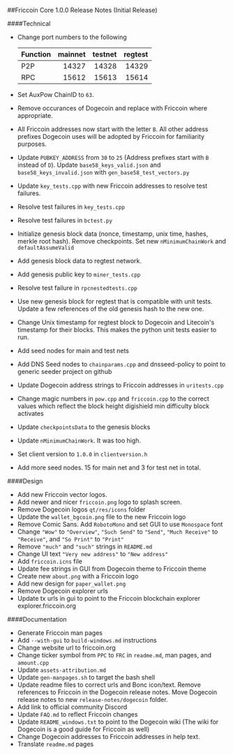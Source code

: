 ##Friccoin Core 1.0.0 Release Notes (Initial Release)

####Technical

* Change port numbers to the following

    | Function | mainnet | testnet | regtest |
    | :------- | ------: | ------: | ------: |
    | P2P      |   14327 |   14328 |   14329 |
    | RPC      |   15612 |   15613 |   15614 |
    
* Set AuxPow ChainID to `63`.
* Remove occurances of Dogecoin and replace with Friccoin where appropriate.
* All Friccoin addresses now start with the letter `B`. All other address prefixes Dogecoin uses will be adopted by Friccoin for familiarity purposes.
* Update `PUBKEY_ADDRESS` from `30` to `25` (Address prefixes start with `B` instead of `D`). Update `base58_keys_valid.json` and `base58_keys_invalid.json` with `gen_base58_test_vectors.py`
* Update `key_tests.cpp` with new Friccoin addresses to resolve test failures.
* Resolve test failures in `key_tests.cpp`
* Resolve test failures in `bctest.py`
* Initialize genesis block data (nonce, timestamp, unix time, hashes, merkle root hash). Remove checkpoints. Set new `nMinimumChainWork` and `defaultAssumeValid`
* Add genesis block data to regtest network.
* Add genesis public key to `miner_tests.cpp`
* Resolve test failure in `rpcnestedtests.cpp`
* Use new genesis block for regtest that is compatible with unit tests. Update a few references of the old genesis hash to the new one. 
* Change Unix timestamp for regtest block to Dogecoin and Litecoin's timestamp for their blocks. This makes the python unit tests easier to run.
* Add seed nodes for main and test nets
* Add DNS Seed nodes to `chainparams.cpp` and dnsseed-policy to point to generic seeder project on github
* Update Dogecoin address strings to Friccoin addresses in `uritests.cpp`
* Change magic numbers in `pow.cpp` and `friccoin.cpp` to the correct values which reflect the block height digishield min difficulty block activates
* Update `checkpointsData` to the genesis blocks
* Update `nMinimumChainWork`. It was too high. 
* Set client version to `1.0.0` in `clientversion.h`
* Add more seed nodes. 15 for main net and 3 for test net in total.

####Design

* Add new Friccoin vector logos.
* Add newer and nicer `friccoin.png` logo to splash screen.
* Remove Dogecoin logos `qt/res/icons` folder
* Update the `wallet_bgcoin.png` file to the new Friccoin logo
* Remove Comic Sans. Add `RobotoMono` and set GUI to use `Monospace` font
* Change `"Wow"` to `"Overview"`, `"Such Send"` to `"Send"`, `"Much Receive"` to `"Receive"`, and `"So Print"` to `"Print"`
* Remove `"much"` and `"such"` strings in `README.md`
* Change UI text `"Very new address"` to `"New address"`
* Add `friccoin.icns` file
* Update fee strings in GUI from Dogecoin theme to Friccoin theme
* Create new `about.png` with a Friccoin logo
* Add new design for `paper_wallet.png`
* Remove Dogecoin explorer urls
* Update tx urls in gui to point to the Friccoin blockchain explorer explorer.friccoin.org

####Documentation

* Generate Friccoin man pages
* Add `--with-gui` to `build-windows.md` instructions
* Change website url to friccoin.org
* Change ticker symbol from `PPC` to `FRC` in `readme.md`, man pages, and `amount.cpp`
* Update `assets-attribution.md`
* Update `gen-manpages.sh` to target the bash shell
* Update readme files to correct urls and Bonc icon/text. Remove references to Friccoin in the Dogecoin release notes. Move Dogecoin release notes to new `release-notes/dogecoin` folder.
* Add link to official community Discord
* Update `FAQ.md` to reflect Friccoin changes
* Update `README_windows.txt` to point to the Dogecoin wiki (The wiki for Dogecoin is a good guide for Friccoin as well)
* Change Dogecoin addresses to Friccoin addresses in help text.
* Translate `readme.md` pages